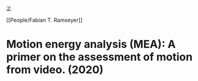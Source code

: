 [🇿](zotero://select/library/items/PNCFMN8X)

[[People/Fabian T. Ramseyer]] 
# Motion energy analysis (MEA): A primer on the assessment of motion from video. (2020)

